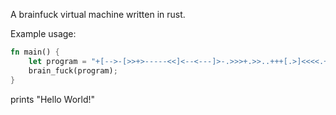 A brainfuck virtual machine written in rust.

Example usage:

```rust
fn main() {
    let program = "+[-->-[>>+>-----<<]<--<---]>-.>>>+.>>..+++[.>]<<<<.+++.------.<<-.>>>>+.";
    brain_fuck(program);
}
```

prints "Hello World!"
